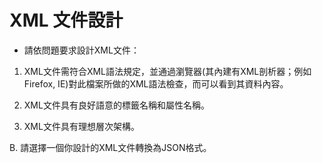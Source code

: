 # XML 文件設計

- 請依問題要求設計XML文件：

1. XML文件需符合XML語法規定，並通過瀏覽器(其內建有XML剖析器；例如Firefox, IE)對此檔案所做的XML語法檢查，而可以看到其資料內容。

2. XML文件具有良好語意的標籤名稱和屬性名稱。

3. XML文件具有理想層次架構。

B. 請選擇一個你設計的XML文件轉換為JSON格式。
